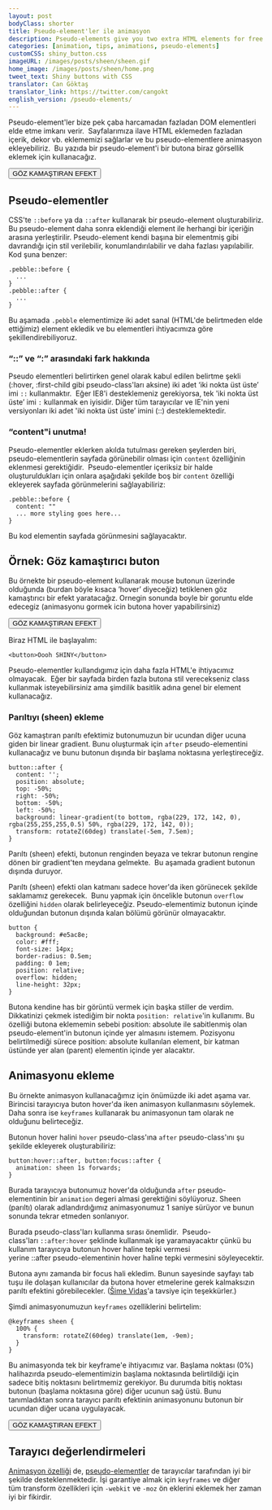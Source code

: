 ```yaml
---
layout: post
bodyClass: shorter
title: Pseudo-element'ler ile animasyon
description: Pseudo-elements give you two extra HTML elements for free! Here's how to animate them on hover. Use them wisely.
categories: [animation, tips, animations, pseudo-elements]
customCSS: shiny_button.css
imageURL: /images/posts/sheen/sheen.gif
home_image: /images/posts/sheen/home.png
tweet_text: Shiny buttons with CSS
translator: Can Göktaş
translator_link: https://twitter.com/cangokt
english_version: /pseudo-elements/
---
```



Pseudo-element'ler bize pek &ccedil;aba harcamadan fazladan DOM elementleri elde etme imkanı verir.&nbsp; Sayfalarımıza ilave HTML eklemeden fazladan i&ccedil;erik, dekor vb. eklememizi sağlarlar ve bu pseudo-elementlere animasyon ekleyebiliriz.&nbsp; Bu yazıda bir pseudo-element'i bir butona biraz g&ouml;rsellik eklemek i&ccedil;in kullanacağız.

<section class="shiny demo-container tap-to-activate"><button>G&Ouml;Z KAMAŞTIRAN EFEKT</button></section>

## Pseudo-elementler

CSS'te&nbsp;`::before`&nbsp;ya da&nbsp;`::after`&nbsp;kullanarak bir pseudo-element oluşturabiliriz. Bu pseudo-element daha sonra eklendiği element ile herhangi bir i&ccedil;eriğin arasına yerleştirilir. Pseudo-element kendi başına bir elementmiş gibi davrandığı i&ccedil;in stil verilebilir, konumlandırılabilir ve daha fazlası yapılabilir.&nbsp; Kod şuna benzer:

    .pebble::before {
      ...
    }
    .pebble::after {
      ...
    }

Bu aşamada&nbsp;`.pebble`&nbsp;elementimize iki adet sanal (HTML'de belirtmeden elde ettiğimiz) element ekledik ve bu elementleri ihtiyacımıza g&ouml;re şekillendirebiliyoruz.

### &ldquo;::&rdquo; ve &ldquo;:&rdquo; arasındaki fark hakkında

Pseudo elementleri belirtirken genel olarak kabul edilen belirtme şekli (:hover, :first-child gibi pseudo-class'ları aksine) iki adet &lsquo;iki nokta &uuml;st &uuml;ste&rsquo; imi&nbsp;`::`&nbsp;kullanmaktır.&nbsp; Eğer IE8'i desteklemeniz gerekiyorsa, tek 'iki nokta &uuml;st &uuml;ste&rsquo; imi&nbsp;`:`&nbsp;kullanmak en iyisidir. Diğer t&uuml;m tarayıcılar ve IE'nin yeni versiyonları iki adet 'iki nokta &uuml;st &uuml;ste&rsquo; imini (::) desteklemektedir.

### &ldquo;content&quot;i unutma!

Pseudo-elementler eklerken akılda tutulması gereken şeylerden biri, pseudo-elementlerin sayfada g&ouml;r&uuml;nebilir olması i&ccedil;in&nbsp;`content`&nbsp;&ouml;zelliğinin eklenmesi gerektiğidir.&nbsp; Pseudo-elementler&nbsp;i&ccedil;eriksiz&nbsp;bir halde oluşturuldukları i&ccedil;in onlara aşağıdaki şekilde boş bir&nbsp;`content`&nbsp;&ouml;zelliği ekleyerek sayfada g&ouml;r&uuml;nmelerini sağlayabiliriz:

    .pebble::before {
      content: ""
      ... more styling goes here...
    }

Bu kod elementin sayfada g&ouml;r&uuml;nmesini sağlayacaktır.

## &Ouml;rnek: G&ouml;z kamaştırıcı buton

Bu &ouml;rnekte bir pseudo-element kullanarak mouse butonun &uuml;zerinde olduğunda (burdan b&ouml;yle kısaca &rsquo;hover&rsquo; diyeceğiz) tetiklenen g&ouml;z kamaştırıcı bir efekt yaratacağız. Ornegin sonunda boyle bir goruntu elde edecegiz (animasyonu gormek icin butona hover yapabilirsiniz)

<section class="shiny demo-container tap-to-activate"><button>G&Ouml;Z KAMAŞTIRAN EFEKT</button></section>

Biraz HTML ile başlayalım:

    <button>Oooh SHINY</button>

Pseudo-elementler kullandıgımız i&ccedil;in daha fazla HTML'e ihtiyacımız olmayacak.&nbsp; Eğer bir sayfada birden fazla butona stil verecekseniz class kullanmak isteyebilirsiniz ama şimdilik basitlik adına genel bir element kullanacağız.

### Parıltıyı (sheen) ekleme

G&ouml;z kamaştıran parıltı efektimiz butonumuzun bir ucundan diğer ucuna giden bir linear gradient. Bunu oluşturmak i&ccedil;in&nbsp;`after`&nbsp;pseudo-elementini kullanacağız ve bunu butonun dışında bir başlama noktasına yerleştireceğiz.

    button::after {
      content: '';
      position: absolute;
      top: -50%;
      right: -50%;
      bottom: -50%;
      left: -50%;
      background: linear-gradient(to bottom, rgba(229, 172, 142, 0), rgba(255,255,255,0.5) 50%, rgba(229, 172, 142, 0));
      transform: rotateZ(60deg) translate(-5em, 7.5em);
    }

Parıltı (sheen) efekti, butonun renginden beyaza ve tekrar butonun rengine d&ouml;nen bir gradient'ten meydana gelmekte.&nbsp; Bu aşamada gradient butonun dışında duruyor.

Parıltı (sheen) efekti olan katmanı sadece hover'da iken g&ouml;r&uuml;necek şekilde saklamamız gerekecek.&nbsp; Bunu yapmak i&ccedil;in &ouml;ncelikle butonun `overflow` &ouml;zelliğini `hidden` olarak belirleyeceğiz. Pseudo-elementimiz butonun i&ccedil;inde olduğundan butonun dışında kalan b&ouml;l&uuml;m&uuml; g&ouml;r&uuml;n&uuml;r olmayacaktır.

    button {
      background: #e5ac8e;
      color: #fff;
      font-size: 14px;
      border-radius: 0.5em;
      padding: 0 1em;
      position: relative;
      overflow: hidden;
      line-height: 32px;
    }

Butona kendine has bir g&ouml;r&uuml;nt&uuml; vermek i&ccedil;in başka stiller de verdim.&nbsp; Dikkatinizi &ccedil;ekmek istediğim bir nokta&nbsp;`position: relative`'in kullanımı. Bu &ouml;zelliği butona eklememin sebebi&nbsp;position: absolute&nbsp;ile sabitlenmiş olan pseudo-element'in butonun i&ccedil;inde yer almasını istemem. Pozisyonu belirtilmediği s&uuml;rece position: absolute&nbsp;kullanılan element, bir katman &uuml;st&uuml;nde yer alan (parent) elementin i&ccedil;inde yer alacaktır.

## Animasyonu ekleme

Bu &ouml;rnekte animasyon kullanacağımız i&ccedil;in &ouml;n&uuml;m&uuml;zde iki adet aşama var. Birincisi tarayıcıya buton hover'da iken animasyon kullanmasını s&ouml;ylemek. Daha sonra ise `keyframes`&nbsp;kullanarak bu animasyonun tam olarak ne olduğunu belirteceğiz.

Butonun hover halini&nbsp;`hover`&nbsp;pseudo-class'ına&nbsp;`after`&nbsp;pseudo-class'ını şu şekilde ekleyerek oluşturabiliriz:

    button:hover::after, button:focus::after {
      animation: sheen 1s forwards;
    }

Burada tarayıcıya butonumuz hover'da olduğunda&nbsp;`after`&nbsp;pseudo-elementinin bir `animation` degeri almasi gerektiğini s&ouml;yl&uuml;yoruz. Sheen (parıltı) olarak adlandırdığımız animasyonumuz 1 saniye s&uuml;r&uuml;yor ve bunun sonunda tekrar etmeden sonlanıyor.

Burada pseudo-class'ları kullanma sırası &ouml;nemlidir.&nbsp; Pseudo-class'ları&nbsp;`::after:hover` şeklinde kullanmak işe yaramayacaktır &ccedil;&uuml;nk&uuml; bu kullanım tarayıcıya&nbsp;butonun hover haline&nbsp;tepki vermesi yerine&nbsp;::after&nbsp;pseudo-elementinin hover haline&nbsp;tepki vermesini s&ouml;yleyecektir.

Butona aynı zamanda bir focus hali ekledim. Bunun sayesinde sayfayı tab tuşu ile dolaşan kullanıcılar da butona hover etmelerine gerek kalmaksızın parıltı efektini g&ouml;rebilecekler. ([&Scaron;ime Vidas](https://twitter.com/simevidas)'a tavsiye i&ccedil;in teşekk&uuml;rler.)

Şimdi animasyonumuzun&nbsp;`keyframes`&nbsp;ozelliklerini belirtelim:

    @keyframes sheen {
      100% {
        transform: rotateZ(60deg) translate(1em, -9em);
      }
    }

Bu animasyonda tek bir keyframe'e ihtiyacımız var. Başlama noktası (0%) halihazırda pseudo-elementimizin başlama noktasında belirtildiği i&ccedil;in sadece bitiş noktasını belirtmemiz gerekiyor. Bu durumda bitiş noktası butonun (başlama noktasına g&ouml;re) diğer ucunun sağ &uuml;st&uuml;. Bunu tanımladıktan sonra tarayıcı parıltı efektinin animasyonunu butonun bir ucundan diğer ucana uygulayacak.

<section class="shiny demo-container tap-to-activate"><button>G&Ouml;Z KAMAŞTIRAN EFEKT</button></section>

## Tarayıcı değerlendirmeleri

[Animasyon &ouml;zelliği](http://caniuse.com/#feat=css-animation) de,&nbsp;[pseudo-elementler](http://caniuse.com/#feat=css-gencontent) de&nbsp;tarayıcılar tarafından iyi bir şekilde desteklenmektedir. İşi garantiye almak i&ccedil;in&nbsp;`keyframes` ve diğer t&uuml;m&nbsp;transform&nbsp;&ouml;zellikleri i&ccedil;in&nbsp;`-webkit`&nbsp;ve `-moz`&nbsp;&ouml;n eklerini eklemek her zaman iyi bir fikirdir.
